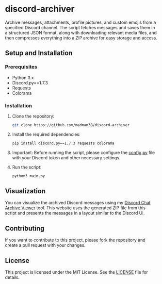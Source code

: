 # discord-archiver

Archive messages, attachments, profile pictures, and custom emojis from a specified Discord channel. The script fetches messages and saves them in a structured JSON format, along with downloading relevant media files, and then compresses everything into a ZIP archive for easy storage and access.

## Setup and Installation

### Prerequisites

- Python 3.x
- Discord.py==1.7.3
- Requests
- Colorama

### Installation

1. Clone the repository:

    ```sh
    git clone https://github.com/madman38/discord-archiver
    ```
2. Install the required dependencies:
    ```sh
    pip install discord.py==1.7.3 requests colorama
    ```
3. Important: Before running the script, please configure the [config.py](config.py) file with your Discord token and other necessary settings.
4. Run the script:

    ```sh
    python3 main.py
    ```

## Visualization

You can visualize the archived Discord messages using my [Discord Chat Archive Viewer](https://madman38.github.io/discord-chat-archive-viewer) tool. This website uses the generated ZIP file from this script and presents the messages in a layout similar to the Discord UI.

## Contributing

If you want to contribute to this project, please fork the repository and create a pull request with your changes.

## License

This project is licensed under the MIT License. See the [LICENSE](LICENSE) file for details.

